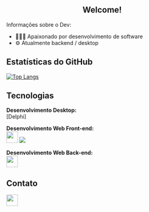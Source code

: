 <h2 align="center"><strong>Welcome!</strong></h2>

<p>Informações sobre o Dev:
  <ul>
    <li> 👨🏻‍💻 Apaixonado por desenvolvimento de software </li>
    <li> ⚙️ Atualmente backend / desktop </li>
  </ul>
</p>

## Estatísticas do GitHub
[![Top Langs](https://github-readme-stats.vercel.app/api/top-langs/?username=oliveira-alexander&layout=donut-vertical&bg_color=00000000&theme=dracula)](https://github.com/anuraghazra/github-readme-stats)

## Tecnologias
<div>
  <p>
    <strong>Desenvolvimento Desktop:</strong>
    <br>
    [Delphi]
  </p>
  <p>
    <strong>Desenvolvimento Web Front-end:</strong>
    <br>
    <img width="30px" src="https://cdn.jsdelivr.net/gh/devicons/devicon@latest/icons/html5/html5-original-wordmark.svg" />
    <img src="https://cdn.jsdelivr.net/gh/devicons/devicon@latest/icons/javascript/javascript-original.svg" />
          
  </p>
  <p>
    <strong>Desenvolvimento Web Back-end:</strong>
    <br>
    <img width="30px" src="https://cdn.jsdelivr.net/gh/devicons/devicon@latest/icons/java/java-original-wordmark.svg" />
  </p>
</div>

<!--## Projetos
- **[Nome do Projeto](https://github.com/link-do-projeto)**: Breve descrição do projeto.
- **[Nome do Projeto](https://github.com/link-do-projeto)**: Breve descrição do projeto.
-->

## Contato
<div>
  <a href="https://www.linkedin.com/in/alexanderwoliveira/">
    <img width="30px" src="https://cdn.jsdelivr.net/gh/devicons/devicon@latest/icons/linkedin/linkedin-original.svg" />
  </a>
</div>
